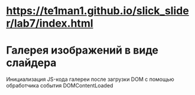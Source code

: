 # https://te1man1.github.io/slick_slider/lab7/index.html
# Галерея изображений в виде слайдера
Инициализация JS-кода галереи после загрузки DOM с помощью обработчика
события DOMContentLoaded
